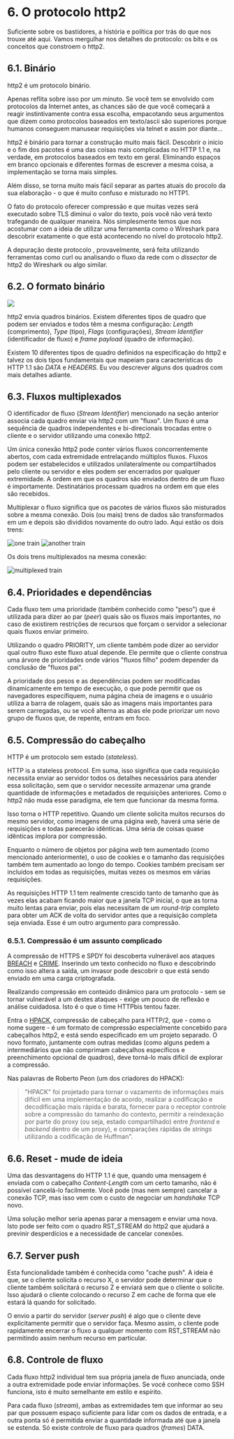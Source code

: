 # 6. O protocolo http2

Suficiente sobre os bastidores, a história e política por trás do que nos trouxe até aqui. Vamos mergulhar nos detalhes do protocolo: os bits e os conceitos que constroem o http2.

## 6.1. Binário

http2 é um protocolo binário.

Apenas reflita sobre isso por um minuto. Se você tem se envolvido com protocolos da Internet antes, as chances são de que você começará a reagir instintivamente contra essa escolha, empacotando seus argumentos que dizem como protocolos baseados em texto/ascii são superiores porque humanos conseguem manusear requisições via telnet e assim por diante...

http2 é binário para tornar a construção muito mais fácil. Descobrir o início e o fim dos pacotes é uma das coisas mais complicadas no HTTP 1.1 e, na verdade, em protocolos baseados em texto em geral. Eliminando espaços em branco opcionais e diferentes formas de escrever a mesma coisa, a implementação se torna mais simples.

Além disso, se torna muito mais fácil separar as partes atuais do procolo da sua elaboração - o que é muito confuso e misturado no HTTP1.

O fato do protocolo oferecer compressão e que muitas vezes será executado sobre TLS diminui o valor do texto, pois você não verá texto trafegando de qualquer maneira. Nós simplesmente temos que nos acostumar com a ideia de utilizar uma ferramenta como o Wireshark para descobrir exatamente o que está acontecendo no nível do protocolo http2.

A depuração deste protocolo , provavelmente, será feita utilizando ferramentas como curl ou analisando o fluxo da rede com o _dissector_ de http2 do Wireshark ou algo similar.

## 6.2. O formato binário

![](https://raw.githubusercontent.com/bagder/http2-explained/master/images/frame-layout.png)

http2 envia quadros binários. Existem diferentes tipos de quadro que podem ser enviados e todos têm a mesma configuração: _Length_ \(comprimento\), _Type_ \(tipo\), _Flags_ \(configurações\), _Stream Identifier_ \(identificador de fluxo\) e _frame payload_ \(quadro de informação\).

Existem 10 diferentes tipos de quadro definidos na especificação do http2 e talvez os dois tipos fundamentais que mapeiam para características do HTTP 1.1 são _DATA_ e _HEADERS_. Eu vou descrever alguns dos quadros com mais detalhes adiante.

## 6.3. Fluxos multiplexados

O identificador de fluxo \(_Stream Identifier_\) mencionado na seção anterior associa cada quadro enviar via http2 com um "fluxo". Um fluxo é uma sequência de quadros independentes e bi-direcionais trocadas entre o cliente e o servidor utilizando uma conexão http2.

Um única conexão http2 pode conter vários fluxos concorrentemente abertos, com cada extremidade entrelaçando múltiplos fluxos. Fluxos podem ser estabelecidos e utilizados unilateralmente ou compartilhados pelo cliente ou servidor e eles podem ser encerrados por qualquer extremidade. A ordem em que os quadros são enviados dentro de um fluxo é importamente. Destinatários processam quadros na ordem em que eles são recebidos.

Multiplexar o fluxo significa que os pacotes de vários fluxos são misturados sobre a mesma conexão. Dois \(ou mais\) trens de dados são transformados em um e depois são divididos novamente do outro lado. Aqui estão os dois trens:

![one train](https://raw.githubusercontent.com/bagder/http2-explained/master/images/train-justin.jpg) ![another train](https://raw.githubusercontent.com/bagder/http2-explained/master/images/train-ikea.jpg)

Os dois trens multiplexados na mesma conexão:

![multiplexed train](https://raw.githubusercontent.com/bagder/http2-explained/master/images/train-multiplexed.jpg)

## 6.4. Prioridades e dependências

Cada fluxo tem uma prioridade \(também conhecido como "peso"\) que é utilizada para dizer ao par \(_peer_\) quais são os fluxos mais importantes, no caso de existirem restrições de recursos que forçam o servidor a selecionar quais fluxos enviar primeiro.

Utilizando o quadro PRIORITY, um cliente também pode dizer ao servidor qual outro fluxo este fluxo atual depende. Ele permite que o cliente construa uma árvore de prioridades onde vários "fluxos filho" podem depender da conclusão de "fluxos pai".

A prioridade dos pesos e as dependências podem ser modificadas dinamicamente em tempo de execução, o que pode permitir que os navegadores especifiquem, numa página cheia de imagens e o usuário utiliza a barra de rolagem, quais são as imagens mais importantes para serem carregadas, ou se você alterna as abas ele pode priorizar um novo grupo de fluxos que, de repente, entram em foco.

## 6.5. Compressão do cabeçalho

HTTP é um protocolo sem estado \(_stateless_\).

HTTP is a stateless protocol. Em suma, isso significa que cada requisição necessita enviar ao servidor todos os detalhes necessários para atender essa solicitação, sem que o servidor necessite armazenar uma grande quantidade de informações e metadados de requisições anteriores. Como o http2 não muda esse paradigma, ele tem que funcionar da mesma forma.

Isso torna o HTTP repetitivo. Quando um cliente solicita muitos recursos do mesmo servidor, como imagens de uma página _web_, haverá uma série de requisições e todas parecerão idênticas. Uma séria de coisas quase idênticas implora por compressão.

Enquanto o número de objetos por página _web_ tem aumentado \(como mencionado anteriormente\), o uso de cookies e o tamanho das requisições também tem aumentado ao longo do tempo. Cookies também precisam ser incluídos em todas as requisições, muitas vezes os mesmos em várias requisições.

As requisições HTTP 1.1 tem realmente crescido tanto de tamanho que às vezes elas acabam ficando maior que a janela TCP inicial, o que as torna muito lentas para enviar, pois elas necessitam de um _round-trip_ completo para obter um ACK de volta do servidor antes que a requisição completa seja enviada. Esse é um outro argumento para compressão.

### 6.5.1. Compressão é um assunto complicado

A compressão de HTTPS e SPDY foi descoberta vulnerável aos ataques [BREACH](https://en.wikipedia.org/wiki/BREACH_%28security_exploit%29) e [CRIME](https://en.wikipedia.org/wiki/CRIME). Inserindo um texto conhecido no fluxo e descobrindo como isso altera a saída, um invasor pode descobrir o que está sendo enviado em uma carga criptografada.

Realizando compressão em conteúdo dinâmico para um protocolo - sem se tornar vulnerável a um destes ataques - exige um pouco de reflexão e análise cuidadosa. Isto é o que o time HTTPbis tentou fazer.

Entra o [HPACK](https://www.rfc-editor.org/rfc/rfc7541.txt), compressão de cabeçalho para HTTP/2, que - como o nome sugere - é um formato de compressão especialmente concebido para cabeçalhos http2, e está sendo especificado em um projeto separado. O novo formato, juntamente com outras medidas \(como alguns pedem a intermediários que não comprimam cabeçalhos específicos e preenchimento opcional de quadros\), deve torná-lo mais difícil de explorar a compressão.

Nas palavras de Roberto Peon \(um dos criadores do HPACK\):

> "HPACK" foi projetado para tornar o vazamento de informações mais difícil em uma implementação de acordo, realizar a codificação e decodificação mais rápida e barata, fornecer para o receptor controle sobre a compressão do tamanho do contexto, permitir a reindexação por parte do proxy \(ou seja, estado compartilhado\) entre _frontend_ e _backend_ dentro de um proxy\), e comparações rápidas de _strings_ utilizando a codificação de Huffman".

## 6.6. Reset - mude de ideia

Uma das desvantagens do HTTP 1.1 é que, quando uma mensagem é enviada com o cabeçalho _Content-Length_ com um certo tamanho, não é possível cancelá-lo facilmente. Você pode \(mas nem sempre\) cancelar a conexão TCP, mas isso vem com o custo de negociar um _handshake_ TCP novo.

Uma solução melhor seria apenas parar a mensagem e enviar uma nova. Isto pode ser feito com o quadro RST\_STREAM do http2 que ajudará a previnir desperdícios e a necessidade de cancelar conexões.

## 6.7. Server push

Esta funcionalidade também é conhecida como "cache push". A ideia é que, se o cliente solicita o recurso X, o servidor pode determinar que o cliente também solicitará o recurso Z e enviará sem que o cliente o solicite. Isso ajudará o cliente colocando o recurso Z em cache de forma que ele estará lá quando for solicitado.

O envio a partir do servidor \(_server push_\) é algo que o cliente deve explicitamente permitir que o servidor faça. Mesmo assim, o cliente pode rapidamente encerrar o fluxo a qualquer momento com RST\_STREAM não permitindo assim nenhum recurso em particular.

## 6.8. Controle de fluxo

Cada fluxo http2 individual tem sua própria janela de fluxo anunciada, onde a outra extremidade pode enviar informações. Se você conhece como SSH funciona, isto é muito semelhante em estilo e espírito.

Para cada fluxo \(_stream_\), ambas as extremidades tem que informar ao seu par que possuem espaço suficiente para lidar com os dados de entrada, e a outra ponta só é permitida enviar a quantidade informada até que a janela se estenda. Só existe controle de fluxo para quadros \(_frames_\) DATA.

